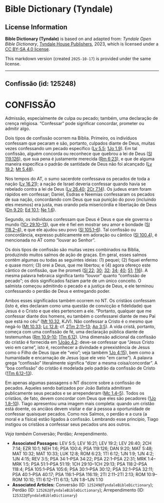 # Bible Dictionary (Tyndale)

## License Information

**Bible Dictionary (Tyndale)** is based on and adapted from: _Tyndale Open Bible Dictionary_, [Tyndale House Publishers](https://tyndaleopenresources.com/), 2023, which is licensed under a [CC BY-SA 4.0 license](https://creativecommons.org/licenses/by-sa/4.0/legalcode.en).

This markdown version (created `2025-10-17`) is provided under the same license.



--------------------------------

## Confissão (id: 125248)

CONFISSÃO
=========

Admissão, especialmente de culpa ou pecado; também, uma declaração de crença religiosa. “Confessar” pode significar concordar, prometer ou admitir algo.

Dois tipos de confissão ocorrem na Bíblia. Primeiro, os indivíduos confessam que pecaram e são, portanto, culpados diante de Deus, muitas vezes confessando um pecado específico ([Lv 5\.5](https://ref.ly/Lev5:5); [1Jo 1\.9](https://ref.ly/1John1:9)). Em tal confissão, alguém concorda ou reconhece que quebrou a lei de Deus ([Sl 119\.126](https://ref.ly/Ps119:126)), que sua pena é justamente merecida ([Rm 6:23](https://ref.ly/Rom6:23)), e que de alguma maneira específica o padrão de santidade de Deus não foi alcançado ([Lv 19\.2](https://ref.ly/Lev19:2); [Mt 5\.48](https://ref.ly/Matt5:48)).

Nos tempos do AT, o sumo sacerdote confessava os pecados de toda a nação ([Lv 16\.21](https://ref.ly/Lev16:21)); a nação de Israel deveria confessar quando havia se rebelado contra a lei de Deus ([Lv 26\.40](https://ref.ly/Lev26:40); [2Cr 7\.14](https://ref.ly/2Chr7:14)). Os judeus eram foram rápidos em confessar; Daniel, Esdras e Neemias confessaram os pecados de sua nação, concordando com Deus que sua punição do povo (incluindo eles mesmos) era justa, mas orando pela misericórdia e libertação de Deus ([Dn 9\.20](https://ref.ly/Dan9:20); [Ed 10\.1](https://ref.ly/Ezra10:1); [Ne 1\.6](https://ref.ly/Neh1:6)).

Segundo, os indivíduos confessam que Deus é Deus e que ele governa o mundo ([1Cr 29\.10–13](https://ref.ly/1Chr29:10-1Chr29:13)), que ele é fiel em mostrar seu amor e bondade ([Sl 118\.2–4](https://ref.ly/Ps118:2-Ps118:4)), e que ele ajudou seu povo ([Sl 105\.1–6](https://ref.ly/Ps105:1-Ps105:6)). Tal confissão ou concordância, expresso publicamente em adoração ou cântico ([Sl 100\.4](https://ref.ly/Ps100:4)), é mencionada no AT como “louvar ao Senhor”.

Os dois tipos de confissão são muitas vezes combinados na Bíblia, produzindo muitos salmos de ação de graças. Em geral, esses salmos contêm algumas ou todas as seguintes ideias: (1\) pequei; (2\) fiquei enfermo e quase morri; (3\) orei a Deus, que me libertou; e (4\) agora ofereço este cântico de confissão, que lhe prometi ([Sl 22](https://ref.ly/Ps22:1-Ps22:31); [30](https://ref.ly/Ps30:1-Ps30:12); [32](https://ref.ly/Ps32:1-Ps32:11); [34](https://ref.ly/Ps34:1-Ps34:22); [40](https://ref.ly/Ps40:1-Ps40:17); [51](https://ref.ly/Ps51:1-Ps51:19); [116](https://ref.ly/Ps116:1-Ps116:19)). A mesma palavra hebraica significa tanto “louvor” quanto “confissão de pecado”; os dois significados faziam parte de um único conceito. O salmista começou admitindo o pecado e a justiça de Deus, e ele terminou confessando o perdão de Deus e entregando poder.

Ambos esses significados também ocorrem no NT. Os cristãos confessam (isto é, eles declaram como uma questão de convicção e fidelidade) que Jesus é o Cristo e que eles pertencem a ele. “Portanto, qualquer que me confessar diante dos homens, eu também o confessarei diante de meu Pai que está no céu” ([Mt 10\.32](https://ref.ly/Matt10:32), KJV). Não confessar a Cristo é o mesmo que negá\-lo ([Mt 10\.33](https://ref.ly/Matt10:33); [Lc 12\.8](https://ref.ly/Luke12:8); cf. [2Tm 2:11–13](https://ref.ly/2Tim2:11-2Tim2:13); [Ap 3:5](https://ref.ly/Rev3:5)). A vida cristã, portanto, começa com uma confissão de fé, uma declaração pública diante de testemunhas ([Rm 10\.9–10](https://ref.ly/Rom10:9-Rom10:10); [1Tm 6\.12](https://ref.ly/1Tim6:12)). Uma dimensão adicional da confissão do cristão é fornecida em [1João 4\.2](https://ref.ly/1John4:2): deve\-se confessar que “Jesus Cristo veio em carne”, isto é, reconhecer a divindade e preexistência de Jesus como o Filho de Deus (que ele “veio”; veja também [1Jo 4:15](https://ref.ly/1John4:15)), bem como a humanidade e encarnação de Jesus (que ele veio "em carne”). A palavra grega “confissão” literalmente significa “dizer a mesma coisa/concordar”. A “boa confissão” do cristão é modelada pelo padrão da confissão de Cristo ([1Tm 6\.12–13](https://ref.ly/1Tim6:12-1Tim6:13)).

Em apenas algumas passagens o NT discorre sobre a confissão de pecados. Aqueles sendo batizados por João Batista admitiram publicamente seus pecados e se arrependeram ([Mc 1\.4–5](https://ref.ly/Mark1:4-Mark1:5)). Todos os cristãos, de fato, devem concordar com Deus que eles são pecadores ([1Jo 1\.8–10](https://ref.ly/1John1:8-1John1:10)). Tiago apresentou uma imagem mais completa: quando um cristão está doente, os anciãos devem visitar e dar à pessoa a oportunidade de confessar quaisquer pecados. Como nos Salmos, o perdão e a cura (a moral e a física) estão ligados à confissão. Lembrando esse princípio, Tiago instigou os cristãos a confessar seus pecados uns aos outros.

*Veja também* Conversão; Perdão; Arrependimento.

* **Associated Passages:** LEV 5:5; LEV 16:21; LEV 19:2; LEV 26:40; 2CH 7:14; EZR 10:1; NEH 1:6; PSA 100:4; PSA 119:126; DAN 9:20; MAT 5:48; MAT 10:32; MAT 10:33; LUK 12:8; ROM 6:23; 1TI 6:12; 1JN 1:9; 1JN 4:2; 1JN 4:15; REV 3:5; PSA 34:1–PSA 34:22; PSA 22:1–PSA 22:31; MRK 1:4–MRK 1:5; PSA 51:1–PSA 51:19; 1CH 29:10–1CH 29:13; PSA 118:2–PSA 118:4; PSA 105:1–PSA 105:6; PSA 30:1–PSA 30:12; PSA 32:1–PSA 32:11; PSA 40:1–PSA 40:17; PSA 116:1–PSA 116:19; 2TI 2:11–2TI 2:13; ROM 10:9–ROM 10:10; 1TI 6:12–1TI 6:13; 1JN 1:8–1JN 1:10
* **Associated Articles:** Conversão (ID: `125249@TyndaleBibleDictionary`); Perdão (ID: `125262@TyndaleBibleDictionary`); Arrependimento (ID: `125322@TyndaleBibleDictionary`)

